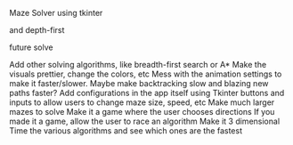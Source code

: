 Maze Solver using tkinter

and depth-first

future solve 

Add other solving algorithms, like breadth-first search or A*
Make the visuals prettier, change the colors, etc
Mess with the animation settings to make it faster/slower. Maybe make backtracking slow and blazing new paths faster?
Add configurations in the app itself using Tkinter buttons and inputs to allow users to change maze size, speed, etc
Make much larger mazes to solve
Make it a game where the user chooses directions
If you made it a game, allow the user to race an algorithm
Make it 3 dimensional
Time the various algorithms and see which ones are the fastest